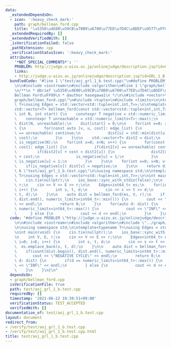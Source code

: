 ```yaml
---
data:
  _extendedDependsOn:
  - icon: ':heavy_check_mark:'
    path: graph/bellman_ford.cpp
    title: "\u5358\u4E00\u59CB\u70B9\u6700\u77ED\u7D4C\u8DEF\u9577\uFF08Bellman Ford\uFF09"
  _extendedRequiredBy: []
  _extendedVerifiedWith: []
  _isVerificationFailed: false
  _pathExtension: cpp
  _verificationStatusIcon: ':heavy_check_mark:'
  attributes:
    '*NOT_SPECIAL_COMMENTS*': ''
    PROBLEM: http://judge.u-aizu.ac.jp/onlinejudge/description.jsp?id=GRL_1_B
    links:
    - http://judge.u-aizu.ac.jp/onlinejudge/description.jsp?id=GRL_1_B
  bundledCode: "#line 1 \"test/aoj_grl_1_b.test.cpp\"\n#define PROBLEM \"http://judge.u-aizu.ac.jp/onlinejudge/description.jsp?id=GRL_1_B\"\
    \n\n#include <iostream>\n#include <algorithm>\n#line 1 \"graph/bellman_ford.cpp\"\
    \n/**\n * @brief \u5358\u4E00\u59CB\u70B9\u6700\u77ED\u7D4C\u8DEF\u9577\uFF08\
    Bellman Ford\uFF09\n * @author hasegawa1\n */\n\n#include <vector>\n#line 8 \"\
    graph/bellman_ford.cpp\"\n#include <tuple>\n#include <limits>\n\ntemplate<typename\
    \ T>\nusing Edges = std::vector<std::tuple<int,int,T>>;\n\ntemplate<typename T>\n\
    std::vector<T> bellman_ford(const std::vector<std::tuple<int,int,T>> & edge_list,\
    \ int N, int start) {\n    constexpr T negative = std::numeric_limits<T>::min();\n\
    \    constexpr T unreachable = std::numeric_limits<T>::max();\n    std::vector<T>\
    \ dist(N, unreachable);\n    dist[start] = 0;\n\n    for(int x=0; x<N-1; x++)\
    \ {\n        for(const auto [v, u, cost]: edge_list) {\n            if(dist[v]\
    \ == unreachable) continue;\n            dist[u] = std::min(dist[u], dist[v] +\
    \ cost);\n        }\n    }\n\n    std::vector<T> dist2 = dist;\n    std::vector<int>\
    \ is_negative(N);\n    for(int x=0; x<N; x++) {\n        for(const auto [v, u,\
    \ cost]: edge_list) {\n            if(dist2[v] == unreachable) continue;\n   \
    \         if(dist2[v] + cost < dist2[u]) {\n                dist2[u] = dist2[v]\
    \ + cost;\n                is_negative[u] = 1;\n            }\n            if(is_negative[v])\
    \ is_negative[u] = 1;\n        }\n    }\n\n    for(int v=0; v<N; v++) {\n    \
    \    if(is_negative[v]) dist[v] = negative;\n    }\n\n    return dist;\n}\n#line\
    \ 6 \"test/aoj_grl_1_b.test.cpp\"\n\nusing namespace std;\n\ntemplate<typename\
    \ T>\nusing Edges = std::vector<std::tuple<int,int,T>>;\n\nint main(void) {\n\
    \    cin.tie(nullptr);\n    ios_base::sync_with_stdio(false);\n\n    int V, E,\
    \ r;\n    cin >> V >> E >> r;\n\n    Edges<int64_t> es;\n    for(int i=0; i<E;\
    \ i++) {\n        int s, t, d;\n        cin >> s >> t >> d;\n        es.emplace_back(s,\
    \ t, d);\n    }\n\n    auto dist = bellman_ford(es, V, r);\n    if(count(dist.begin(),\
    \ dist.end(), numeric_limits<int64_t>::min())) {\n        cout << \"NEGATIVE CYCLE\"\
    \ << endl;\n        return 0;\n    }\n    for(auto d: dist) {\n        if(d ==\
    \ numeric_limits<int64_t>::max()) {\n            cout << \"INF\" << endl;\n  \
    \      } else {\n            cout << d << endl;\n        }\n    }\n}\n"
  code: "#define PROBLEM \"http://judge.u-aizu.ac.jp/onlinejudge/description.jsp?id=GRL_1_B\"\
    \n\n#include <iostream>\n#include <algorithm>\n#include \"../graph/bellman_ford.cpp\"\
    \n\nusing namespace std;\n\ntemplate<typename T>\nusing Edges = std::vector<std::tuple<int,int,T>>;\n\
    \nint main(void) {\n    cin.tie(nullptr);\n    ios_base::sync_with_stdio(false);\n\
    \n    int V, E, r;\n    cin >> V >> E >> r;\n\n    Edges<int64_t> es;\n    for(int\
    \ i=0; i<E; i++) {\n        int s, t, d;\n        cin >> s >> t >> d;\n      \
    \  es.emplace_back(s, t, d);\n    }\n\n    auto dist = bellman_ford(es, V, r);\n\
    \    if(count(dist.begin(), dist.end(), numeric_limits<int64_t>::min())) {\n \
    \       cout << \"NEGATIVE CYCLE\" << endl;\n        return 0;\n    }\n    for(auto\
    \ d: dist) {\n        if(d == numeric_limits<int64_t>::max()) {\n            cout\
    \ << \"INF\" << endl;\n        } else {\n            cout << d << endl;\n    \
    \    }\n    }\n}\n"
  dependsOn:
  - graph/bellman_ford.cpp
  isVerificationFile: true
  path: test/aoj_grl_1_b.test.cpp
  requiredBy: []
  timestamp: '2021-06-22 19:39:51+09:00'
  verificationStatus: TEST_ACCEPTED
  verifiedWith: []
documentation_of: test/aoj_grl_1_b.test.cpp
layout: document
redirect_from:
- /verify/test/aoj_grl_1_b.test.cpp
- /verify/test/aoj_grl_1_b.test.cpp.html
title: test/aoj_grl_1_b.test.cpp
---
```

